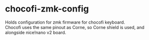 # chocofi-zmk-config

Holds configuration for zmk firmware for chocofi keyboard.\
Chocofi uses the same pinout as Corne, so Corne shield is used, and alongside nice!nano v2 board.
